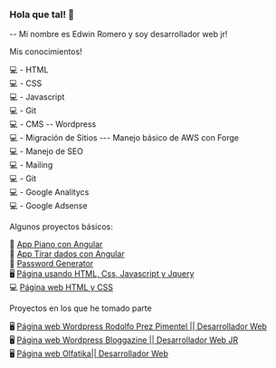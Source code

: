 ### Hola que tal! 👋

-- Mi nombre es Edwin Romero y soy desarrollador web jr!

Mis conocimientos!

💻 - HTML <br>
💻 - CSS <br>
💻 - Javascript <br>
💻 - Git <br>
💻 - CMS -- Wordpress <br>
💻 - Migración de Sitios --- Manejo básico de AWS con Forge <br>
💻 - Manejo de SEO <br>
💻 - Mailing <br>
💻 - Git <br>
💻 - Google Analitycs <br>
💻 - Google Adsense <br>

Algunos proyectos básicos:

 🎹 <a href="https://app-piano01.netlify.app" target="_blank"> App Piano con Angular</a> <br>
 🎲 <a href="https://tirar-dados-random.netlify.app" target="_blank"> App Tirar dados con Angular</a> <br>
 🔐 <a href="https://passwordsgenerates.netlify.app" target="_blank"> Password Generator </a> <br>
 🖥 <a href="https://samplepage-html-css-js-jqueryui.netlify.app/index.html" target="_blank"> Página usando HTML, Css, Javascript y Jquery</a> <br>
 💻 <a href="https://elegant-bohr-0029b5.netlify.app" target="_blank"> Página web HTML y CSS</a> <br>

Proyectos en los que he tomado parte

 🖥 <a href="https://rodolfoperezpimentel.com" target="_blank"> Página web Wordpress Rodolfo Prez Pimentel || Desarrollador Web</a> <br> 
 🖥 <a href="https://www.bloggazine.com" target="_blank"> Página web Wordpress Bloggazine || Desarrollador Web JR</a> <br> 
 🖥 <a href="https://olfatika.ec" target="_blank"> Página web Olfatika|| Desarrollador Web </a> <br> 



